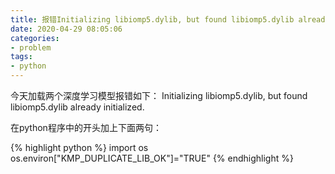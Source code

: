 ```yaml
---
title: 报错Initializing libiomp5.dylib, but found libiomp5.dylib already initialized
date: 2020-04-29 08:05:06
categories:
- problem
tags:
- python
---
```


今天加载两个深度学习模型报错如下：
Initializing libiomp5.dylib, but found libiomp5.dylib already initialized.

在python程序中的开头加上下面两句：

{% highlight python %}
import os
os.environ["KMP_DUPLICATE_LIB_OK"]="TRUE"
{% endhighlight %}
